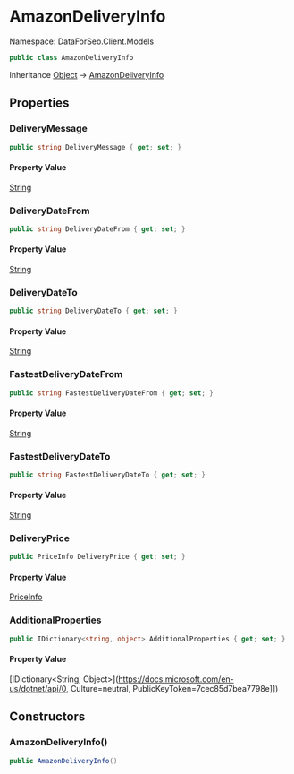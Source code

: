 # AmazonDeliveryInfo

Namespace: DataForSeo.Client.Models

```csharp
public class AmazonDeliveryInfo
```

Inheritance [Object](https://docs.microsoft.com/en-us/dotnet/api/Object) → [AmazonDeliveryInfo](./AmazonDeliveryInfo.md)

## Properties

### **DeliveryMessage**

```csharp
public string DeliveryMessage { get; set; }
```

#### Property Value

[String](https://docs.microsoft.com/en-us/dotnet/api/String)<br>

### **DeliveryDateFrom**

```csharp
public string DeliveryDateFrom { get; set; }
```

#### Property Value

[String](https://docs.microsoft.com/en-us/dotnet/api/String)<br>

### **DeliveryDateTo**

```csharp
public string DeliveryDateTo { get; set; }
```

#### Property Value

[String](https://docs.microsoft.com/en-us/dotnet/api/String)<br>

### **FastestDeliveryDateFrom**

```csharp
public string FastestDeliveryDateFrom { get; set; }
```

#### Property Value

[String](https://docs.microsoft.com/en-us/dotnet/api/String)<br>

### **FastestDeliveryDateTo**

```csharp
public string FastestDeliveryDateTo { get; set; }
```

#### Property Value

[String](https://docs.microsoft.com/en-us/dotnet/api/String)<br>

### **DeliveryPrice**

```csharp
public PriceInfo DeliveryPrice { get; set; }
```

#### Property Value

[PriceInfo](./PriceInfo.md)<br>

### **AdditionalProperties**

```csharp
public IDictionary<string, object> AdditionalProperties { get; set; }
```

#### Property Value

[IDictionary&lt;String, Object&gt;](https://docs.microsoft.com/en-us/dotnet/api/0, Culture=neutral, PublicKeyToken=7cec85d7bea7798e]])<br>

## Constructors

### **AmazonDeliveryInfo()**

```csharp
public AmazonDeliveryInfo()
```
